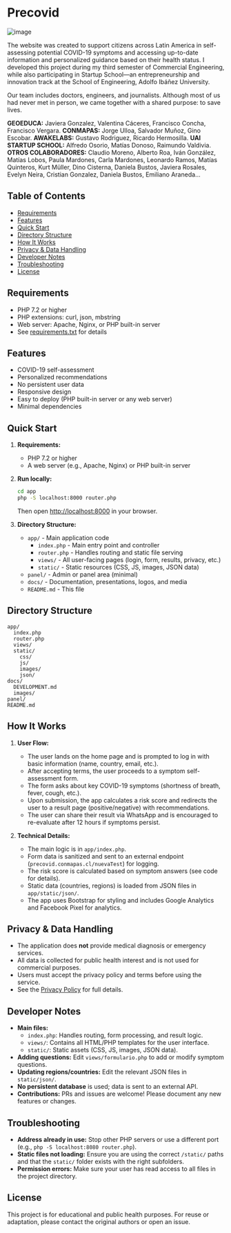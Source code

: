 # Precovid
![image](https://github.com/user-attachments/assets/4e8c88aa-10b9-4553-ae8b-047a549bcfc0)

<!--
  Project mission, context, and team credits.
-->
The website was created to support citizens across Latin America in self-assessing potential COVID-19 symptoms and accessing up-to-date information and personalized guidance based on their health status. I developed this project during my third semester of Commercial Engineering, while also participating in Startup School—an entrepreneurship and innovation track at the School of Engineering, Adolfo Ibáñez University.

Our team includes doctors, engineers, and journalists. Although most of us had never met in person, we came together with a shared purpose: to save lives.

**GEOEDUCA:** Javiera Gonzalez, Valentina Cáceres, Francisco Concha, Francisco Vergara. **CONMAPAS:** Jorge Ulloa, Salvador Muñoz, Gino Escobar. **AWAKELABS:** Gustavo Rodriguez, Ricardo Hermosilla. **UAI STARTUP SCHOOL:** Alfredo Osorio, Matías Donoso, Raimundo Valdivia. **OTROS COLABORADORES:** Claudio Moreno, Alberto Roa, Iván González, Matías Lobos, Paula Mardones, Carla Mardones, Leonardo Ramos, Matías Quinteros, Kurt Müller, Dino Cisterna, Daniela Bustos, Javiera Rosales, Evelyn Neira, Cristian Gonzalez, Daniela Bustos, Emiliano Araneda...

## Table of Contents
- [Requirements](#requirements)
- [Features](#features)
- [Quick Start](#quick-start)
- [Directory Structure](#directory-structure)
- [How It Works](#how-it-works)
- [Privacy & Data Handling](#privacy--data-handling)
- [Developer Notes](#developer-notes)
- [Troubleshooting](#troubleshooting)
- [License](#license)

<!--
  Main project README. Provides a high-level overview, setup instructions, and developer notes.
-->

## Requirements
- PHP 7.2 or higher
- PHP extensions: curl, json, mbstring
- Web server: Apache, Nginx, or PHP built-in server
- See [requirements.txt](requirements.txt) for details

## Features
- COVID-19 self-assessment
- Personalized recommendations
- No persistent user data
- Responsive design
- Easy to deploy (PHP built-in server or any web server)
- Minimal dependencies

## Quick Start

<!--
  Setup requirements and instructions for running the project locally.
-->
1. **Requirements:**
   - PHP 7.2 or higher
   - A web server (e.g., Apache, Nginx) or PHP built-in server

2. **Run locally:**
   ```sh
   cd app
   php -S localhost:8000 router.php
   ```
   Then open [http://localhost:8000](http://localhost:8000) in your browser.

3. **Directory Structure:**
   - `app/` - Main application code
     - `index.php` - Main entry point and controller
     - `router.php` - Handles routing and static file serving
     - `views/` - All user-facing pages (login, form, results, privacy, etc.)
     - `static/` - Static resources (CSS, JS, images, JSON data)
   - `panel/` - Admin or panel area (minimal)
   - `docs/` - Documentation, presentations, logos, and media
   - `README.md` - This file

## Directory Structure
```
app/
  index.php
  router.php
  views/
  static/
    css/
    js/
    images/
    json/
docs/
  DEVELOPMENT.md
  images/
panel/
README.md
```

## How It Works

<!--
  Explains the user journey and technical details of the app's workflow.
-->
1. **User Flow:**
   - The user lands on the home page and is prompted to log in with basic information (name, country, email, etc.).
   - After accepting terms, the user proceeds to a symptom self-assessment form.
   - The form asks about key COVID-19 symptoms (shortness of breath, fever, cough, etc.).
   - Upon submission, the app calculates a risk score and redirects the user to a result page (positive/negative) with recommendations.
   - The user can share their result via WhatsApp and is encouraged to re-evaluate after 12 hours if symptoms persist.

2. **Technical Details:**
   - The main logic is in `app/index.php`.
   - Form data is sanitized and sent to an external endpoint (`precovid.conmapas.cl/nuevaTest`) for logging.
   - The risk score is calculated based on symptom answers (see code for details).
   - Static data (countries, regions) is loaded from JSON files in `app/static/json/`.
   - The app uses Bootstrap for styling and includes Google Analytics and Facebook Pixel for analytics.

## Privacy & Data Handling

<!--
  Summarizes privacy policy and data handling for users and developers.
-->
- The application does **not** provide medical diagnosis or emergency services.
- All data is collected for public health interest and is not used for commercial purposes.
- Users must accept the privacy policy and terms before using the service.
- See the [Privacy Policy](app/views/privacidad.php) for full details.

## Developer Notes

<!--
  Key notes for developers, including extension points and contribution guidelines.
-->
- **Main files:**
  - `index.php`: Handles routing, form processing, and result logic.
  - `views/`: Contains all HTML/PHP templates for the user interface.
  - `static/`: Static assets (CSS, JS, images, JSON data).
- **Adding questions:** Edit `views/formulario.php` to add or modify symptom questions.
- **Updating regions/countries:** Edit the relevant JSON files in `static/json/`.
- **No persistent database** is used; data is sent to an external API.
- **Contributions:** PRs and issues are welcome! Please document any new features or changes.

## Troubleshooting
- **Address already in use:** Stop other PHP servers or use a different port (e.g., `php -S localhost:8080 router.php`).
- **Static files not loading:** Ensure you are using the correct `/static/` paths and that the `static/` folder exists with the right subfolders.
- **Permission errors:** Make sure your user has read access to all files in the project directory.

## License

<!--
  Licensing and reuse information.
-->
This project is for educational and public health purposes. For reuse or adaptation, please contact the original authors or open an issue.
